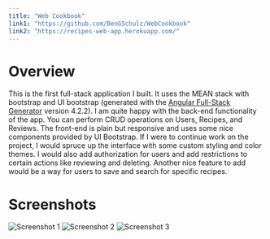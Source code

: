 ```yaml
---
title: "Web Cookbook"
link1: "https://github.com/BenGSchulz/WebCookbook"
link2: "https://recipes-web-app.herokuapp.com/"
---
```


# Overview

This is the first full-stack application I built. It uses the MEAN stack with bootstrap and UI bootstrap (generated with the [Angular Full-Stack Generator](https://github.com/DaftMonk/generator-angular-fullstack) version 4.2.2). I am quite happy with the back-end functionality of the app. You can perform CRUD operations on Users, Recipes, and Reviews. The front-end is plain but responsive and uses some nice components provided by UI Bootstrap. If I were to continue work on the project, I would spruce up the interface with some custom styling and color themes. I would also add authorization for users and add restrictions to certain actions like reviewing and deleting. Another nice feature to add would be a way for users to save and search for specific recipes. 

# Screenshots

![Screenshot 1](https://raw.githubusercontent.com/BenGSchulz/WebCookbook/master/images/WC1.png)
![Screenshot 2](https://raw.githubusercontent.com/BenGSchulz/WebCookbook/master/images/WC2.png)
![Screenshot 3](https://raw.githubusercontent.com/BenGSchulz/WebCookbook/master/images/WC3.png)